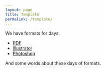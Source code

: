 ```yaml
---
layout: page
title: Template
permalink: /template/
---
```


We have formats for days:

- [PDF]()
- [Illustrator]()
- [Photoshop]()

And some words about these days of formats.

